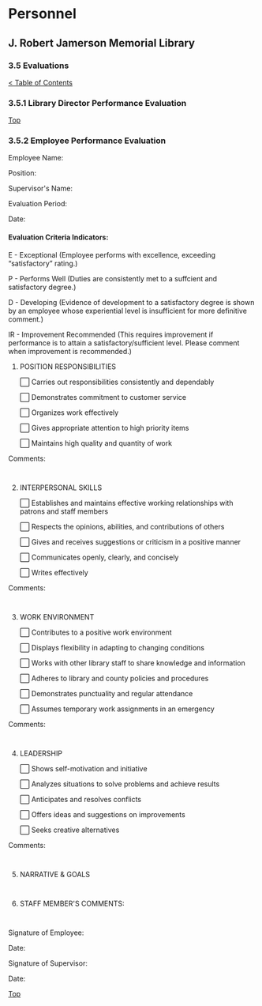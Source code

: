 [0]: ../README.md
[3.5]: evaluations.md

# Personnel
## J. Robert Jamerson Memorial Library
### 3.5 Evaluations
[< Table of Contents][0]

### 3.5.1 Library Director Performance Evaluation

[Top][3.5]

### 3.5.2 Employee Performance Evaluation

Employee Name:

Position:

Supervisor's Name:

Evaluation Period:

Date:
	
#### Evaluation Criteria Indicators:
E - Exceptional (Employee performs with excellence, exceeding “satisfactory” rating.)

P - Performs Well (Duties are consistently met to a suffcient and satisfactory degree.)

D - Developing (Evidence of development to a satisfactory degree is shown by an employee whose experiential level is insufficient for more definitive comment.)

IR - Improvement Recommended (This requires improvement if performance is to attain a satisfactory/sufficient level. Please comment when improvement is recommended.)

1. POSITION RESPONSIBILITIES

	⬜ Carries out responsibilities consistently and dependably

	⬜ Demonstrates commitment to customer service

	⬜ Organizes work effectively

	⬜ Gives appropriate attention to high priority items

	⬜ Maintains high quality and quantity of work

Comments:
```


```
2. INTERPERSONAL SKILLS

	⬜ Establishes and maintains effective working relationships with patrons and staff members

	⬜ Respects the opinions, abilities, and contributions of others

	⬜ Gives and receives suggestions or criticism in a positive manner

	⬜ Communicates openly, clearly, and concisely

	⬜ Writes effectively

Comments:
```


```
3. WORK ENVIRONMENT

	⬜ Contributes to a positive work environment

	⬜ Displays flexibility in adapting to changing conditions

	⬜ Works with other library staff to share knowledge and information

	⬜ Adheres to library and county policies and procedures

	⬜ Demonstrates punctuality and regular attendance

	⬜ Assumes temporary work assignments in an emergency

Comments:
```


```
4. LEADERSHIP

	⬜ Shows self-motivation and initiative

	⬜ Analyzes situations to solve problems and achieve results

	⬜ Anticipates and resolves conflicts

	⬜ Offers ideas and suggestions on improvements

	⬜ Seeks creative alternatives

Comments:
```


```
5. NARRATIVE & GOALS
```


```
6. STAFF MEMBER'S COMMENTS:
```


```
Signature of Employee:

Date:

Signature of Supervisor:

Date:


[Top][3.5]
